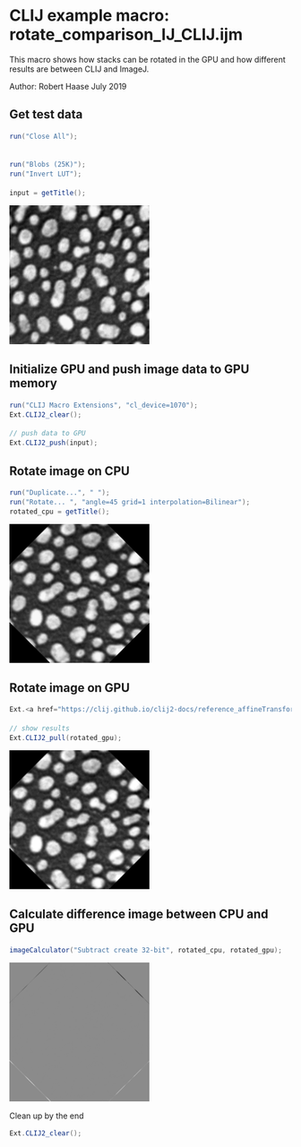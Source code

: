 

# CLIJ example macro: rotate_comparison_IJ_CLIJ.ijm

This macro shows how stacks can be rotated in the GPU
and how different results are between CLIJ and ImageJ.

Author: Robert Haase
July 2019

## Get test data

```java
run("Close All");


run("Blobs (25K)");
run("Invert LUT");

input = getTitle();


```
<a href="image_1587213130843.png"><img src="image_1587213130843.png" width="250" alt="blobs.gif"/></a>

## Initialize GPU and push image data to GPU memory

```java
run("CLIJ Macro Extensions", "cl_device=1070");
Ext.CLIJ2_clear();

// push data to GPU
Ext.CLIJ2_push(input);

```

## Rotate image on CPU

```java
run("Duplicate...", " ");
run("Rotate... ", "angle=45 grid=1 interpolation=Bilinear");
rotated_cpu = getTitle();

```
<a href="image_1587213134619.png"><img src="image_1587213134619.png" width="250" alt="blobs-1.gif"/></a>

## Rotate image on GPU

```java
Ext.<a href="https://clij.github.io/clij2-docs/reference_affineTransform2D">CLIJ2_affineTransform2D</a>(input, rotated_gpu, "-center rotate=45 center");

// show results
Ext.CLIJ2_pull(rotated_gpu);


```
<a href="image_1587213134682.png"><img src="image_1587213134682.png" width="250" alt="CLIJ2_affineTransform2D_result36"/></a>

## Calculate difference image between CPU and GPU

```java
imageCalculator("Subtract create 32-bit", rotated_cpu, rotated_gpu);

```
<a href="image_1587213136743.png"><img src="image_1587213136743.png" width="250" alt="Result of blobs-1.gif"/></a>

Clean up by the end

```java
Ext.CLIJ2_clear();
```



```
```
